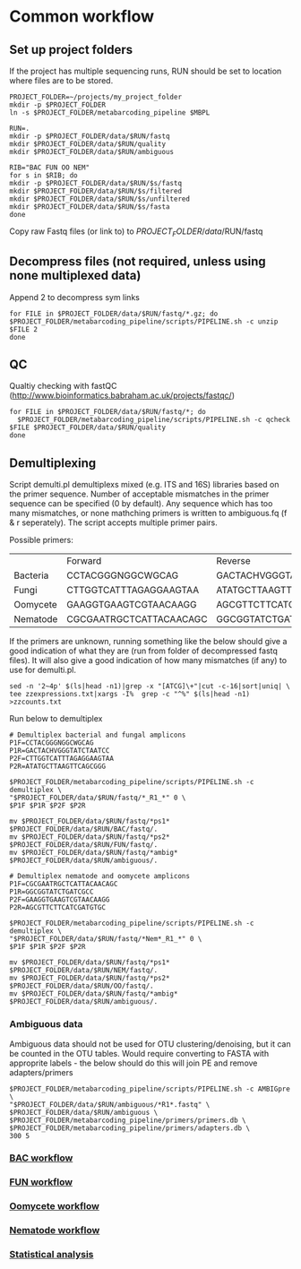 # Common workflow

## Set up project folders

If the project has multiple sequencing runs, RUN should be set to location where files are to be stored.

```shell
PROJECT_FOLDER=~/projects/my_project_folder
mkdir -p $PROJECT_FOLDER
ln -s $PROJECT_FOLDER/metabarcoding_pipeline $MBPL

RUN=.
mkdir -p $PROJECT_FOLDER/data/$RUN/fastq
mkdir $PROJECT_FOLDER/data/$RUN/quality
mkdir $PROJECT_FOLDER/data/$RUN/ambiguous

RIB="BAC FUN OO NEM"
for s in $RIB; do
mkdir -p $PROJECT_FOLDER/data/$RUN/$s/fastq
mkdir $PROJECT_FOLDER/data/$RUN/$s/filtered
mkdir $PROJECT_FOLDER/data/$RUN/$s/unfiltered
mkdir $PROJECT_FOLDER/data/$RUN/$s/fasta
done
```

Copy raw Fastq files (or link to) to $PROJECT_FOLDER/data/$RUN/fastq

## Decompress files (not required, unless using none multiplexed data)

Append 2 to decompress sym links

```shell
for FILE in $PROJECT_FOLDER/data/$RUN/fastq/*.gz; do 
$PROJECT_FOLDER/metabarcoding_pipeline/scripts/PIPELINE.sh -c unzip $FILE 2
done
```

## QC
Qualtiy checking with fastQC (http://www.bioinformatics.babraham.ac.uk/projects/fastqc/)
```shell
for FILE in $PROJECT_FOLDER/data/$RUN/fastq/*; do 
  $PROJECT_FOLDER/metabarcoding_pipeline/scripts/PIPELINE.sh -c qcheck $FILE $PROJECT_FOLDER/data/$RUN/quality
done
```

## Demultiplexing

Script demulti.pl demultiplexs mixed (e.g. ITS and 16S) libraries based on the primer sequence. Number of acceptable mismatches in the primer sequence can be specified (0 by default). Any sequence which has too many mismatches, or none mathching primers is written to ambiguous.fq (f & r seperately). The script accepts multiple primer pairs.

<table>
Possible primers:
<tr><td><td>Forward<td>Reverse</tr>
<tr><td>Bacteria<td>CCTACGGGNGGCWGCAG<td>GACTACHVGGGTATCTAATCC</tr>
<tr><td>Fungi<td>CTTGGTCATTTAGAGGAAGTAA<td>ATATGCTTAAGTTCAGCGGG</tr>
<tr><td>Oomycete<td>GAAGGTGAAGTCGTAACAAGG<td>AGCGTTCTTCATCGATGTGC</tr>
<tr><td>Nematode<td>CGCGAATRGCTCATTACAACAGC<td>GGCGGTATCTGATCGCC</tr>
</table>

If the primers are unknown, running something like the below should give a good indication of what they are (run from folder of decompressed fastq files). It will also give a good indication of how many mismatches (if any) to use for demulti.pl. 
```shell
sed -n '2~4p' $(ls|head -n1)|grep -x "[ATCG]\+"|cut -c-16|sort|uniq| \
tee zzexpressions.txt|xargs -I%  grep -c "^%" $(ls|head -n1) >zzcounts.txt
```

Run below to demultiplex
```shell
# Demultiplex bacterial and fungal amplicons
P1F=CCTACGGGNGGCWGCAG
P1R=GACTACHVGGGTATCTAATCC
P2F=CTTGGTCATTTAGAGGAAGTAA
P2R=ATATGCTTAAGTTCAGCGGG

$PROJECT_FOLDER/metabarcoding_pipeline/scripts/PIPELINE.sh -c demultiplex \
"$PROJECT_FOLDER/data/$RUN/fastq/*_R1_*" 0 \
$P1F $P1R $P2F $P2R

mv $PROJECT_FOLDER/data/$RUN/fastq/*ps1* $PROJECT_FOLDER/data/$RUN/BAC/fastq/.
mv $PROJECT_FOLDER/data/$RUN/fastq/*ps2* $PROJECT_FOLDER/data/$RUN/FUN/fastq/.
mv $PROJECT_FOLDER/data/$RUN/fastq/*ambig* $PROJECT_FOLDER/data/$RUN/ambiguous/.

# Demultiplex nematode and oomycete amplicons
P1F=CGCGAATRGCTCATTACAACAGC
P1R=GGCGGTATCTGATCGCC
P2F=GAAGGTGAAGTCGTAACAAGG
P2R=AGCGTTCTTCATCGATGTGC

$PROJECT_FOLDER/metabarcoding_pipeline/scripts/PIPELINE.sh -c demultiplex \
"$PROJECT_FOLDER/data/$RUN/fastq/*Nem*_R1_*" 0 \
$P1F $P1R $P2F $P2R

mv $PROJECT_FOLDER/data/$RUN/fastq/*ps1* $PROJECT_FOLDER/data/$RUN/NEM/fastq/.
mv $PROJECT_FOLDER/data/$RUN/fastq/*ps2* $PROJECT_FOLDER/data/$RUN/OO/fastq/.
mv $PROJECT_FOLDER/data/$RUN/fastq/*ambig* $PROJECT_FOLDER/data/$RUN/ambiguous/.
```
### Ambiguous data
Ambiguous data should not be used for OTU clustering/denoising, but it can be counted in the OTU tables.
Would require converting to FASTA with approprite labels  - the below should do this will join PE and remove adapters/primers
```shell
$PROJECT_FOLDER/metabarcoding_pipeline/scripts/PIPELINE.sh -c AMBIGpre \
"$PROJECT_FOLDER/data/$RUN/ambiguous/*R1*.fastq" \
$PROJECT_FOLDER/data/$RUN/ambiguous \
$PROJECT_FOLDER/metabarcoding_pipeline/primers/primers.db \
$PROJECT_FOLDER/metabarcoding_pipeline/primers/adapters.db \
300 5
```

### [BAC workflow](../master/BAC%20%20workflow.md)
### [FUN workflow](../master//FUN%20workflow.md)
### [Oomycete workflow](../master/Oomycota%20workflow.md)
### [Nematode workflow](../master/Nematoda%20workflow.md)
### [Statistical analysis](../master/statistical%20analysis.md)
